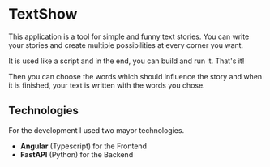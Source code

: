 # TextShow

This application is a tool for simple and funny text stories. You can write your stories and create multiple possibilities at every corner you want.

It is used like a script and in the end, you can build and run it. That's it!

Then you can choose the words which should influence the story and when it is finished, your text is written with the words you chose.

## Technologies

For the development I used two mayor technologies.<br/>

- **Angular** (Typescript) for the Frontend
- **FastAPI** (Python) for the Backend <br/>
